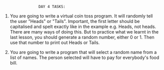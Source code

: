 					DAY 4 TASKS:
1) You are going to write a virtual coin toss program. It will randomly tell the user "Heads" or "Tails".
Important, the first letter should be capitalised and spelt exactly like in the example e.g. Heads, not heads.
There are many ways of doing this. But to practice what we learnt in the last lesson, you should generate a random number, either 0 or 1. Then use that number to print out Heads or Tails.

2) You are going to write a program that will select a random name from a list of names. The person selected will have to pay for everybody's food bill.

